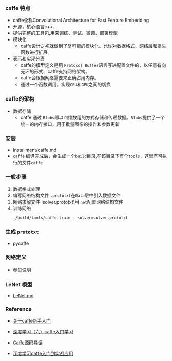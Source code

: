 ### caffe 特点

* caffe全称Convolutional Architecture for Fast Feature Embedding
* 开源，核心语言c++， 
* 提供完整的工具包,用来训练、测试、微调、部署模型
* 模块化
    * caffe设计之初就做到了尽可能的模块化。允许对数据格式、网络层和损失函数进行扩展。
* 表示和实现分离
    * caffe的模型定义是用 `Protocol Buffer`语言写进配置文件的，以任意有向无环的形式、caffe支持网络架构。
    * caffe会根据网络需要来正确占用内存。
    * 通过一个函数调用，实现`CPU`和`GPU`之间的切换

### caffe的架构

* 数据存储
    * caffe 通过 `Blobs`即以四维数组的方式存储和传递数据。`Blobs`提供了一个统一的内存接口，用于批量图像的操作和参数更新
    
### 安装
* Installment/caffe.md 
* `caffe` 编译完成后，会生成一个`build`目录,在该目录下有个`tools`，这里有可执行的文件`caffe`

### 一般步骤
1. 数据格式处理
2. 编写网络结构文件 `.prototxt`在`Data`层中引入数据文件
3. 网络求解文件 'solver.prototxt'用 `net`配置网络结构文件
4. 训练网络
    ```
    ./build/tools/caffe train --solver=solver.prototxt 
    ```
### 生成 `prototxt`
* pycaffe


### 网络定义
* [参见说明](1.net_define.md)

### LeNet 模型
* [LeNet.md](2.LeNet.md)

### Reference

* [关于caffe新手入门](http://blog.csdn.net/cham_3/article/details/72141753)

* [深度学习（六）caffe入门学习](http://blog.csdn.net/hjimce/article/details/48933813)
* [Caffe源码导读](https://ymgd.github.io/codereader/2016/10/20/caffe_sourcecode_analysis/)
* [深度学习caffe入门到实战应用]( https://www.bilibili.com/video/BV1G4411Q7RF?p=3&spm_id_from=pageDriver)